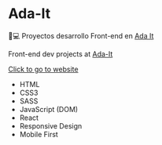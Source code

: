 # Ada-It
👩💻
Proyectos desarrollo Front-end en [Ada It](https://adaitw.org/)  

Front-end dev projects at [Ada-It](https://adaitw.org/)

[Click to go to website](https://irismazzuca.github.io/Ada-It/)

- HTML
- CSS3
- SASS
- JavaScript (DOM)
- React
- Responsive Design
- Mobile First
